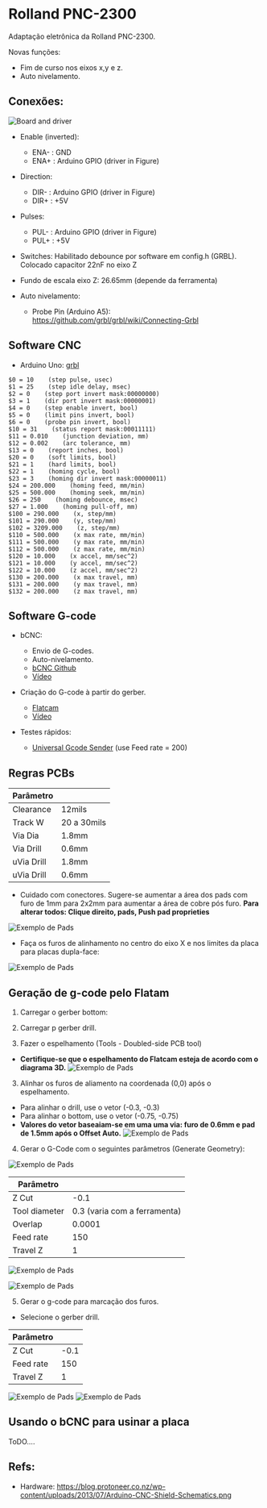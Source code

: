 # Rolland PNC-2300

Adaptação eletrônica da Rolland PNC-2300.

Novas funções:
  - Fim de curso nos eixos x,y e z.
  - Auto nivelamento.

## Conexões:

![Board and driver](./figures/connections.svg)

- Enable (inverted):

    - ENA- : GND
    - ENA+ : Arduino GPIO  (driver in Figure)

- Direction:

    - DIR- : Arduino GPIO (driver in Figure)
    - DIR+ : +5V

- Pulses:

    - PUL- : Arduino GPIO (driver in Figure)
    - PUL+ : +5V

 - Switches: Habilitado debounce por software em config.h (GRBL).
             Colocado capacitor 22nF no eixo Z

 - Fundo de escala eixo Z: 26.65mm (depende da ferramenta)

 - Auto nivelamento:
    - Probe Pin (Arduino A5): https://github.com/grbl/grbl/wiki/Connecting-Grbl

## Software CNC

- Arduino Uno: [grbl](https://github.com/grbl/grbl)

```
$0 = 10    (step pulse, usec)
$1 = 25    (step idle delay, msec)
$2 = 0    (step port invert mask:00000000)
$3 = 1    (dir port invert mask:00000001)
$4 = 0    (step enable invert, bool)
$5 = 0    (limit pins invert, bool)
$6 = 0    (probe pin invert, bool)
$10 = 31    (status report mask:00011111)
$11 = 0.010    (junction deviation, mm)
$12 = 0.002    (arc tolerance, mm)
$13 = 0    (report inches, bool)
$20 = 0    (soft limits, bool)
$21 = 1    (hard limits, bool)
$22 = 1    (homing cycle, bool)
$23 = 3    (homing dir invert mask:00000011)
$24 = 200.000    (homing feed, mm/min)
$25 = 500.000    (homing seek, mm/min)
$26 = 250    (homing debounce, msec)
$27 = 1.000    (homing pull-off, mm)
$100 = 290.000    (x, step/mm)
$101 = 290.000    (y, step/mm)
$102 = 3209.000    (z, step/mm)
$110 = 500.000    (x max rate, mm/min)
$111 = 500.000    (y max rate, mm/min)
$112 = 500.000    (z max rate, mm/min)
$120 = 10.000    (x accel, mm/sec^2)
$121 = 10.000    (y accel, mm/sec^2)
$122 = 10.000    (z accel, mm/sec^2)
$130 = 200.000    (x max travel, mm)
$131 = 200.000    (y max travel, mm)
$132 = 200.000    (z max travel, mm)
```

## Software G-code

- bCNC:
  - Envio de G-codes.
  - Auto-nivelamento.
  - [bCNC Github](https://github.com/vlachoudis/bCNC)
  - [Vídeo](https://www.youtube.com/watch?v=icJ4m5zBqoA)

- Criação do G-code à partir do gerber.
  - [Flatcam](http://flatcam.org/)
  - [Vídeo](https://www.youtube.com/watch?v=O3GZsEHeH8w)

- Testes rápidos:
  - [Universal Gcode Sender](http://winder.github.io/ugs_website/download/) (use Feed rate = 200)

## Regras PCBs

| Parâmetro  |             |
|------------|-------------|
| Clearance  | 12mils      |
| Track W    | 20 a 30mils |
| Via Dia    | 1.8mm       |
| Via Drill  | 0.6mm       |
| uVia Drill | 1.8mm       |
| uVia Drill | 0.6mm       |

- Cuidado com conectores. Sugere-se aumentar a área dos pads com furo de 1mm para 2x2mm para aumentar a área de cobre pós furo. __Para alterar todos: Clique direito, pads, Push pad proprieties__

![Exemplo de Pads](./figures/pads.png)

- Faça os furos de alinhamento no centro do eixo X e nos limites da placa para placas dupla-face:

![Exemplo de Pads](./figures/aligment_01.svg)


## Geração de g-code pelo Flatam

1. Carregar o gerber bottom:

2. Carregar p gerber drill.

3. Fazer o espelhamento (Tools - Doubled-side PCB tool)
  - __Certifique-se que o espelhamento do Flatcam esteja de acordo com o diagrama 3D.__
![Exemplo de Pads](./figures/aligment_02.png)

3. Alinhar os furos de aliamento na coordenada (0,0) após o espelhamento.
  - Para alinhar o drill, use o vetor (-0.3, -0.3)
  - Para alinhar o bottom, use o vetor (-0.75, -0.75)
  - __Valores do vetor baseaiam-se em uma uma via: furo de 0.6mm e pad de 1.5mm após o Offset Auto.__
![Exemplo de Pads](./figures/aligment_03.png)

4. Gerar o G-Code com o seguintes parâmetros (Generate Geometry):

![Exemplo de Pads](./figures/g_code_01.png)

| Parâmetro     |       |
|---------------|-------------|
| Z Cut         | -0.1        |
| Tool diameter | 0.3 (varia com a ferramenta)       |
| Overlap       | 0.0001      |
| Feed rate     | 150         |
| Travel Z      | 1           |

![Exemplo de Pads](./figures/g_code_02.png)

![Exemplo de Pads](./figures/g_code_03.png)

5. Gerar o g-code para marcação dos furos.
  - Selecione o gerber drill.

  | Parâmetro     |       |
  |---------------|-------------|
  | Z Cut         | -0.1        |
  | Feed rate     | 150         |
  | Travel Z      | 1           |

![Exemplo de Pads](./figures/g_code_04.png)
![Exemplo de Pads](./figures/g_code_05.png)


## Usando o bCNC para usinar a placa

ToDO....

## Refs:

- Hardware: https://blog.protoneer.co.nz/wp-content/uploads/2013/07/Arduino-CNC-Shield-Schematics.png
